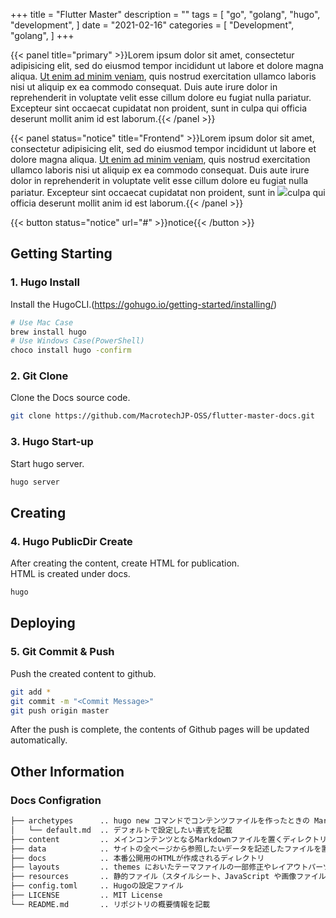 +++
title = "Flutter Master"
description = ""
tags = [
    "go",
    "golang",
    "hugo",
    "development",
]
date = "2021-02-16"
categories = [
    "Development",
    "golang",
]
+++


{{< panel title="primary" >}}Lorem ipsum dolor sit amet, consectetur adipisicing elit, sed do eiusmod tempor incididunt ut labore et dolore magna aliqua. <a href="https://github.com/thingsym/hugo-theme-techdoc">Ut enim ad minim veniam</a>, quis nostrud exercitation ullamco laboris nisi ut aliquip ex ea commodo consequat. Duis aute irure dolor in reprehenderit in voluptate velit esse cillum dolore eu fugiat nulla pariatur. Excepteur sint occaecat cupidatat non proident, sunt in culpa qui officia deserunt mollit anim id est laborum.{{< /panel >}}

{{< panel status="notice" title="Frontend" >}}Lorem ipsum dolor sit amet, consectetur adipisicing elit, sed do eiusmod tempor incididunt ut labore et dolore magna aliqua. <a href="https://github.com/thingsym/hugo-theme-techdoc">Ut enim ad minim veniam</a>, quis nostrud exercitation ullamco laboris nisi ut aliquip ex ea commodo consequat. Duis aute irure dolor in reprehenderit in voluptate velit esse cillum dolore eu fugiat nulla pariatur. Excepteur sint occaecat cupidatat non proident, sunt in <img src="/images/docs-captcha.png">culpa qui officia deserunt mollit anim id est laborum.{{< /panel >}}

{{< button status="notice" url="#" >}}notice{{< /button >}}

## Getting Starting
###  1. Hugo Install
Install the HugoCLI.(https://gohugo.io/getting-started/installing/) 
```bash
# Use Mac Case
brew install hugo
# Use Windows Case(PowerShell)
choco install hugo -confirm
```
### 2. Git Clone
Clone the Docs source code.
```bash
git clone https://github.com/MacrotechJP-OSS/flutter-master-docs.git
```
### 3. Hugo Start-up
Start hugo server.
```bash
hugo server
```

## Creating
### 4. Hugo PublicDir Create
After creating the content, create HTML for publication.  
HTML is created under docs.
```bash
hugo
```

## Deploying
### 5. Git Commit & Push
Push the created content to github.
```bash
git add *
git commit -m "<Commit Message>"
git push origin master
```
After the push is complete, the contents of Github pages will be updated automatically.

## Other Information
### Docs Configration
```bash
├── archetypes      .. hugo new コマンドでコンテンツファイルを作ったときの Markdown のフォーマット
│   └── default.md  .. デフォルトで設定したい書式を記載
├── content         .. メインコンテンツとなるMarkdownファイルを置くディレクトリ
├── data            .. サイトの全ページから参照したいデータを記述したファイルを置くディレクトリ
├── docs            .. 本番公開用のHTMLが作成されるディレクトリ
├── layouts         .. themes においたテーマファイルの一部修正やレイアウトパーツを追加するディレクトリ
├── resources       .. 静的ファイル（スタイルシート、JavaScript や画像ファイルなど）を配置するディレクトリ
├── config.toml     .. Hugoの設定ファイル
├── LICENSE         .. MIT License
└── README.md       .. リポジトリの概要情報を記載
```
